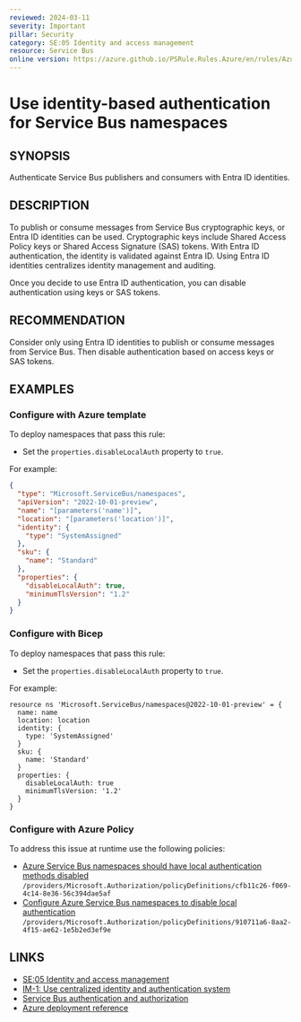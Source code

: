 ```yaml
---
reviewed: 2024-03-11
severity: Important
pillar: Security
category: SE:05 Identity and access management
resource: Service Bus
online version: https://azure.github.io/PSRule.Rules.Azure/en/rules/Azure.ServiceBus.DisableLocalAuth/
---
```


# Use identity-based authentication for Service Bus namespaces

## SYNOPSIS

Authenticate Service Bus publishers and consumers with Entra ID identities.

## DESCRIPTION

To publish or consume messages from Service Bus cryptographic keys, or Entra ID identities can be used.
Cryptographic keys include Shared Access Policy keys or Shared Access Signature (SAS) tokens.
With Entra ID authentication, the identity is validated against Entra ID.
Using Entra ID identities centralizes identity management and auditing.

Once you decide to use Entra ID authentication, you can disable authentication using keys or SAS tokens.

## RECOMMENDATION

Consider only using Entra ID identities to publish or consume messages from Service Bus.
Then disable authentication based on access keys or SAS tokens.

## EXAMPLES

### Configure with Azure template

To deploy namespaces that pass this rule:

- Set the `properties.disableLocalAuth` property to `true`.

For example:

```json
{
  "type": "Microsoft.ServiceBus/namespaces",
  "apiVersion": "2022-10-01-preview",
  "name": "[parameters('name')]",
  "location": "[parameters('location')]",
  "identity": {
    "type": "SystemAssigned"
  },
  "sku": {
    "name": "Standard"
  },
  "properties": {
    "disableLocalAuth": true,
    "minimumTlsVersion": "1.2"
  }
}
```

### Configure with Bicep

To deploy namespaces that pass this rule:

- Set the `properties.disableLocalAuth` property to `true`.

For example:

```bicep
resource ns 'Microsoft.ServiceBus/namespaces@2022-10-01-preview' = {
  name: name
  location: location
  identity: {
    type: 'SystemAssigned'
  }
  sku: {
    name: 'Standard'
  }
  properties: {
    disableLocalAuth: true
    minimumTlsVersion: '1.2'
  }
}
```

### Configure with Azure Policy

To address this issue at runtime use the following policies:

- [Azure Service Bus namespaces should have local authentication methods disabled](https://github.com/Azure/azure-policy/blob/master/built-in-policies/policyDefinitions/Service%20Bus/ServiceBus_DisableLocalAuth_AuditDeny.json)
  `/providers/Microsoft.Authorization/policyDefinitions/cfb11c26-f069-4c14-8e36-56c394dae5af`
- [Configure Azure Service Bus namespaces to disable local authentication](https://github.com/Azure/azure-policy/blob/master/built-in-policies/policyDefinitions/Service%20Bus/ServiceBus_DisableLocalAuth_Modify.json)
  `/providers/Microsoft.Authorization/policyDefinitions/910711a6-8aa2-4f15-ae62-1e5b2ed3ef9e`

## LINKS

- [SE:05 Identity and access management](https://learn.microsoft.com/azure/well-architected/security/identity-access)
- [IM-1: Use centralized identity and authentication system](https://learn.microsoft.com/security/benchmark/azure/baselines/service-bus-security-baseline#im-1-use-centralized-identity-and-authentication-system)
- [Service Bus authentication and authorization](https://learn.microsoft.com/azure/service-bus-messaging/service-bus-authentication-and-authorization)
- [Azure deployment reference](https://learn.microsoft.com/azure/templates/microsoft.servicebus/namespaces)
